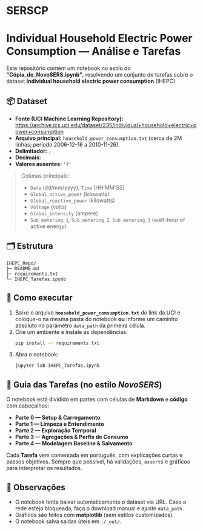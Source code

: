 # SERSCP

# Individual Household Electric Power Consumption — Análise e Tarefas

Este repositório contém um notebook no estilo do **"Cópia_de_NovoSERS.ipynb"**,
resolvendo um conjunto de tarefas sobre o dataset **Individual household electric power consumption** (IHEPC).

## 📦 Dataset
- **Fonte (UCI Machine Learning Repository):** https://archive.ics.uci.edu/dataset/235/individual+household+electric+power+consumption  
- **Arquivo principal:** `household_power_consumption.txt` (cerca de 2M linhas; período 2006-12-16 a 2010-11-26).  
- **Delimitador:** `;`
- **Decimais:** `.`
- **Valores ausentes:** `'?'`

> Colunas principais:
> - `Date` (dd/mm/yyyy), `Time` (HH:MM:SS)
> - `Global_active_power` (kilowatts)
> - `Global_reactive_power` (kilowatts)
> - `Voltage` (volts)
> - `Global_intensity` (ampere)
> - `Sub_metering_1`, `Sub_metering_2`, `Sub_metering_3` (watt-hour of active energy)

## 🗂️ Estrutura
```
IHEPC_Repo/
├─ README.md
├─ requirements.txt
└─ IHEPC_Tarefas.ipynb
```

## 🚀 Como executar
1. Baixe o arquivo **`household_power_consumption.txt`** do link da UCI e coloque-o na mesma pasta do notebook **ou** informe um caminho absoluto no parâmetro `data_path` da primeira célula.
2. Crie um ambiente e instale as dependências:
   ```bash
   pip install -r requirements.txt
   ```
3. Abra o notebook:
   ```bash
   jupyter lab IHEPC_Tarefas.ipynb
   ```

## 🧭 Guia das Tarefas (no estilo *NovoSERS*)
O notebook está dividido em partes com células de **Markdown** e **código** com cabeçalhos:
- **Parte 0 — Setup & Carregamento**
- **Parte 1 — Limpeza e Entendimento**
- **Parte 2 — Exploração Temporal**
- **Parte 3 — Agregações & Perfis de Consumo**
- **Parte 4 — Modelagem Baseline & Salvamento**

Cada **Tarefa** vem comentada em português, com explicações curtas e passos objetivos.
Sempre que possível, há validações, `assert`s e gráficos para interpretar os resultados.

## 📝 Observações
- O notebook tenta baixar automaticamente o dataset via URL. Caso a rede esteja bloqueada, faça o download manual e ajuste `data_path`.
- Gráficos são feitos com **matplotlib** (sem estilos customizados).
- O notebook salva saídas úteis em `./_out/`.
